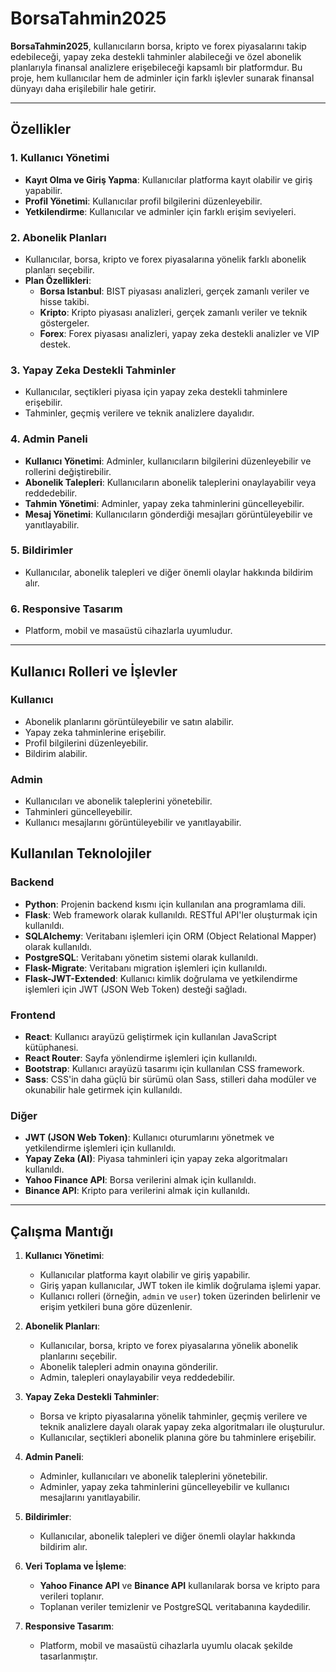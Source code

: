 # BorsaTahmin2025

**BorsaTahmin2025**, kullanıcıların borsa, kripto ve forex piyasalarını takip edebileceği, yapay zeka destekli tahminler alabileceği ve özel abonelik planlarıyla finansal analizlere erişebileceği kapsamlı bir platformdur. Bu proje, hem kullanıcılar hem de adminler için farklı işlevler sunarak finansal dünyayı daha erişilebilir hale getirir.

---

## Özellikler

### 1. **Kullanıcı Yönetimi**
- **Kayıt Olma ve Giriş Yapma**: Kullanıcılar platforma kayıt olabilir ve giriş yapabilir.
- **Profil Yönetimi**: Kullanıcılar profil bilgilerini düzenleyebilir.
- **Yetkilendirme**: Kullanıcılar ve adminler için farklı erişim seviyeleri.

### 2. **Abonelik Planları**
- Kullanıcılar, borsa, kripto ve forex piyasalarına yönelik farklı abonelik planları seçebilir.
- **Plan Özellikleri**:
  - **Borsa Istanbul**: BIST piyasası analizleri, gerçek zamanlı veriler ve hisse takibi.
  - **Kripto**: Kripto piyasası analizleri, gerçek zamanlı veriler ve teknik göstergeler.
  - **Forex**: Forex piyasası analizleri, yapay zeka destekli analizler ve VIP destek.

### 3. **Yapay Zeka Destekli Tahminler**
- Kullanıcılar, seçtikleri piyasa için yapay zeka destekli tahminlere erişebilir.
- Tahminler, geçmiş verilere ve teknik analizlere dayalıdır.

### 4. **Admin Paneli**
- **Kullanıcı Yönetimi**: Adminler, kullanıcıların bilgilerini düzenleyebilir ve rollerini değiştirebilir.
- **Abonelik Talepleri**: Kullanıcıların abonelik taleplerini onaylayabilir veya reddedebilir.
- **Tahmin Yönetimi**: Adminler, yapay zeka tahminlerini güncelleyebilir.
- **Mesaj Yönetimi**: Kullanıcıların gönderdiği mesajları görüntüleyebilir ve yanıtlayabilir.

### 5. **Bildirimler**
- Kullanıcılar, abonelik talepleri ve diğer önemli olaylar hakkında bildirim alır.

### 6. **Responsive Tasarım**
- Platform, mobil ve masaüstü cihazlarla uyumludur.

---

## Kullanıcı Rolleri ve İşlevler

### **Kullanıcı**
- Abonelik planlarını görüntüleyebilir ve satın alabilir.
- Yapay zeka tahminlerine erişebilir.
- Profil bilgilerini düzenleyebilir.
- Bildirim alabilir.

### **Admin**
- Kullanıcıları ve abonelik taleplerini yönetebilir.
- Tahminleri güncelleyebilir.
- Kullanıcı mesajlarını görüntüleyebilir ve yanıtlayabilir.


## Kullanılan Teknolojiler

### Backend
- **Python**: Projenin backend kısmı için kullanılan ana programlama dili.
- **Flask**: Web framework olarak kullanıldı. RESTful API'ler oluşturmak için kullanıldı.
- **SQLAlchemy**: Veritabanı işlemleri için ORM (Object Relational Mapper) olarak kullanıldı.
- **PostgreSQL**: Veritabanı yönetim sistemi olarak kullanıldı.
- **Flask-Migrate**: Veritabanı migration işlemleri için kullanıldı.
- **Flask-JWT-Extended**: Kullanıcı kimlik doğrulama ve yetkilendirme işlemleri için JWT (JSON Web Token) desteği sağladı.

### Frontend
- **React**: Kullanıcı arayüzü geliştirmek için kullanılan JavaScript kütüphanesi.
- **React Router**: Sayfa yönlendirme işlemleri için kullanıldı.
- **Bootstrap**: Kullanıcı arayüzü tasarımı için kullanılan CSS framework.
- **Sass**: CSS'in daha güçlü bir sürümü olan Sass, stilleri daha modüler ve okunabilir hale getirmek için kullanıldı.

### Diğer
- **JWT (JSON Web Token)**: Kullanıcı oturumlarını yönetmek ve yetkilendirme işlemleri için kullanıldı.
- **Yapay Zeka (AI)**: Piyasa tahminleri için yapay zeka algoritmaları kullanıldı.
- **Yahoo Finance API**: Borsa verilerini almak için kullanıldı.
- **Binance API**: Kripto para verilerini almak için kullanıldı.

---

## Çalışma Mantığı

1. **Kullanıcı Yönetimi**:
   - Kullanıcılar platforma kayıt olabilir ve giriş yapabilir.
   - Giriş yapan kullanıcılar, JWT token ile kimlik doğrulama işlemi yapar.
   - Kullanıcı rolleri (örneğin, `admin` ve `user`) token üzerinden belirlenir ve erişim yetkileri buna göre düzenlenir.

2. **Abonelik Planları**:
   - Kullanıcılar, borsa, kripto ve forex piyasalarına yönelik abonelik planlarını seçebilir.
   - Abonelik talepleri admin onayına gönderilir.
   - Admin, talepleri onaylayabilir veya reddedebilir.

3. **Yapay Zeka Destekli Tahminler**:
   - Borsa ve kripto piyasalarına yönelik tahminler, geçmiş verilere ve teknik analizlere dayalı olarak yapay zeka algoritmaları ile oluşturulur.
   - Kullanıcılar, seçtikleri abonelik planına göre bu tahminlere erişebilir.

4. **Admin Paneli**:
   - Adminler, kullanıcıları ve abonelik taleplerini yönetebilir.
   - Adminler, yapay zeka tahminlerini güncelleyebilir ve kullanıcı mesajlarını yanıtlayabilir.

5. **Bildirimler**:
   - Kullanıcılar, abonelik talepleri ve diğer önemli olaylar hakkında bildirim alır.

6. **Veri Toplama ve İşleme**:
   - **Yahoo Finance API** ve **Binance API** kullanılarak borsa ve kripto para verileri toplanır.
   - Toplanan veriler temizlenir ve PostgreSQL veritabanına kaydedilir.

7. **Responsive Tasarım**:
   - Platform, mobil ve masaüstü cihazlarla uyumlu olacak şekilde tasarlanmıştır.
